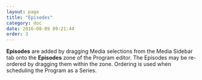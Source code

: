 ```yaml
---
layout: page
title: "Episodes"
category: doc
date: 2016-08-09 09:21:44
order: 3
---
```


**Episodes** are added by dragging Media selections from the Media Sidebar tab onto the **Episodes** zone of the Program editor. The Episodes may be re-ordered by dragging them within the zone. Ordering is used when scheduling the Program as a Series.

